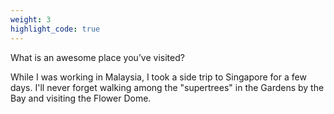 ```yaml
---
weight: 3
highlight_code: true
---
```


What is an awesome place you’ve visited?

While I was working in Malaysia, I took a side trip to Singapore for a few days.  I'll never forget walking among the "supertrees" in the Gardens by the Bay and visiting the Flower Dome.

